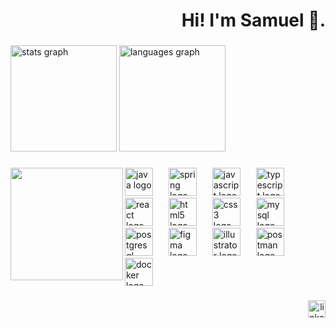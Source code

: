 <h1 align="right">Hi! I'm Samuel 🦆.</h1>

###

<div align="left">
  <img src="https://github-readme-stats.vercel.app/api?username=SamuelSoaresSilva&hide_title=true&hide_rank=true&show_icons=true&include_all_commits=true&count_private=false&disable_animations=false&theme=dark&locale=en&hide_border=true" height="170" alt="stats graph"  />
  <img src="https://github-readme-stats.vercel.app/api/top-langs?username=SamuelSoaresSilva&locale=en&hide_title=false&layout=compact&card_width=320&langs_count=6&theme=dark&hide_border=true" height="170" alt="languages graph"  />
</div>

###

<img align="left" height="180" src="https://media.giphy.com/media/KphDFbotQHzU5LBnBu/giphy.gif"  />

###

<div align="left">
  <img src="https://cdn.jsdelivr.net/gh/devicons/devicon/icons/java/java-original.svg" height="45" alt="java logo"  />
  <img width="17" />
  <img src="https://cdn.jsdelivr.net/gh/devicons/devicon/icons/spring/spring-original.svg" height="45" alt="spring logo"  />
  <img width="17" />
  <img src="https://cdn.jsdelivr.net/gh/devicons/devicon/icons/javascript/javascript-original.svg" height="45" alt="javascript logo"  />
  <img width="17" />
  <img src="https://cdn.jsdelivr.net/gh/devicons/devicon/icons/typescript/typescript-original.svg" height="45" alt="typescript logo"  />
  <img width="17" />
  <img src="https://cdn.jsdelivr.net/gh/devicons/devicon/icons/react/react-original.svg" height="45" alt="react logo"  />
  <img width="17" />
  <img src="https://cdn.jsdelivr.net/gh/devicons/devicon/icons/html5/html5-original.svg" height="45" alt="html5 logo"  />
  <img width="17" />
  <img src="https://cdn.jsdelivr.net/gh/devicons/devicon/icons/css3/css3-original.svg" height="45" alt="css3 logo"  />
  <img width="17" />
  <img src="https://cdn.jsdelivr.net/gh/devicons/devicon/icons/mysql/mysql-original.svg" height="45" alt="mysql logo"  />
  <img width="17" />
  <img src="https://cdn.jsdelivr.net/gh/devicons/devicon/icons/postgresql/postgresql-original.svg" height="45" alt="postgresql logo"  />
  <img width="17" />
  <img src="https://cdn.jsdelivr.net/gh/devicons/devicon/icons/figma/figma-original.svg" height="45" alt="figma logo"  />
  <img width="17" />
  <img src="https://cdn.jsdelivr.net/gh/devicons/devicon/icons/illustrator/illustrator-plain.svg" height="45" alt="illustrator logo"  />
  <img width="17" />
  <img src="https://skillicons.dev/icons?i=postman" height="45" alt="postman logo"  />
  <img width="17" />
  <img src="https://cdn.jsdelivr.net/gh/devicons/devicon/icons/docker/docker-original.svg" height="45" alt="docker logo"  />
</div>

###

<div align="right">
  <img src="https://img.shields.io/static/v1?message=LinkedIn&logo=linkedin&label=&color=0077B5&logoColor=white&labelColor=&style=for-the-badge" height="28" alt="linkedin logo"  />
</div>

###
